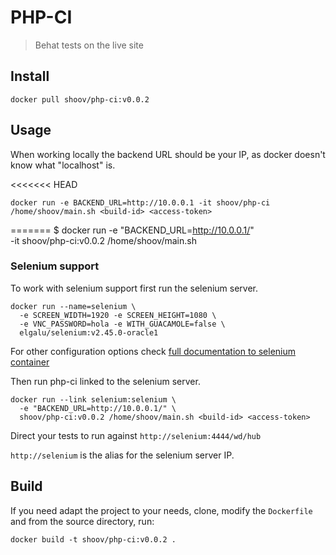 # PHP-CI

> Behat tests on the live site

## Install

```shell
docker pull shoov/php-ci:v0.0.2
```

## Usage

When working locally the backend URL should be your IP, as docker doesn't know what "localhost" is.

<<<<<<< HEAD
```shell
docker run -e BACKEND_URL=http://10.0.0.1 -it shoov/php-ci /home/shoov/main.sh <build-id> <access-token>
```
=======
    $ docker run -e "BACKEND_URL=http://10.0.0.1/" \
      -it shoov/php-ci:v0.0.2 /home/shoov/main.sh <build-id> <access-token>

### Selenium support

To work with selenium support first run the selenium server.

```shell
docker run --name=selenium \
  -e SCREEN_WIDTH=1920 -e SCREEN_HEIGHT=1080 \
  -e VNC_PASSWORD=hola -e WITH_GUACAMOLE=false \
  elgalu/selenium:v2.45.0-oracle1
```

For other configuration options check [full documentation to selenium container](https://registry.hub.docker.com/u/elgalu/docker-selenium/)

Then run php-ci linked to the selenium server.

```shell
docker run --link selenium:selenium \
  -e "BACKEND_URL=http://10.0.0.1/" \
  shoov/php-ci:v0.0.2 /home/shoov/main.sh <build-id> <access-token>
```  

Direct your tests to run against `http://selenium:4444/wd/hub`

`http://selenium` is the alias for the selenium server IP.

## Build

If you need adapt the project to your needs, clone, modify the `Dockerfile` and from the source directory, run:

```shell
docker build -t shoov/php-ci:v0.0.2 .
```
